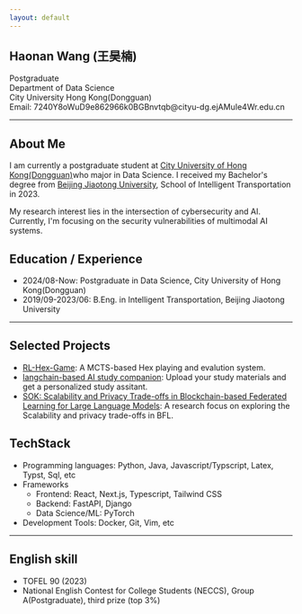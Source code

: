 ```yaml
---
layout: default
---
```

## Haonan Wang (王昊楠)

Postgraduate 
<br>Department of Data Science
<br>City University Hong Kong(Dongguan)
<br>Email:
<span class="email">
7240<o>Y8oWuD9e86</o>2966<o>k0BGBnvtqb</o>@cityu-dg<o>.ejAMuIe4Wr</o>.edu.cn
</span>

<div class="icons">
<!-- <a href="{{ site.google_scholar }}"><span class="google-scholar"></span></a>
<a href="{{ site.linkedin }}"><span class="linkedin"></span></a> -->
<a href="{{ site.github }}"><span class="github"></span></a>
<!-- <a href="{{ site.dblp }}"><span class="dblp"></span></a> -->
</div>

---

## About Me <font style="font-weight: normal; font-style: normal; "></font>

I am currently a postgraduate student at [City University of Hong Kong(Dongguan)](https://www.cityu-dg.edu.cn/en/home)who major in Data Science.  I received my Bachelor's degree from [Beijing Jiaotong University](https://www.bjtu.edu.cn/), School of Intelligent Transportation in 2023.

My research interest lies in the intersection of cybersecurity and AI. Currently, I'm focusing on the security vulnerabilities of multimodal AI systems.

## Education / Experience

- 2024/08-Now: Postgraduate in Data Science, City University of Hong Kong(Dongguan)
- 2019/09-2023/06: B.Eng. in Intelligent Transportation, Beijing Jiaotong University


---

## Selected Projects <font style="font-weight: normal; font-style: normal;"></font>

- [RL-Hex-Game](https://github.com/hiuxia/RL_Hex_game): A MCTS-based Hex playing and evalution system.
- [langchain-based AI study companion](https://github.com/hiuxia/Blockchain-based-AI-study-companion): Upload your study materials and get a personalized study assitant.
- [SOK: Scalability and Privacy Trade-offs in Blockchain-based Federated Learning for Large Language Models](https://github.com/hiuxia/Blockchain-based-federated-learning-with-local-differential-privacy): A research focus on exploring the Scalability and privacy trade-offs in BFL.

## TechStack

- Programming languages: Python, Java, Javascript/Typscript, Latex, Typst, Sql, etc
- Frameworks
  - Frontend: React, Next.js, Typescript, Tailwind CSS
  - Backend: FastAPI, Django
  - Data Science/ML: PyTorch
- Development Tools: Docker, Git, Vim, etc
  
---
## English skill
- TOFEL 90 (2023)
- National English Contest for College Students (NECCS), Group A(Postgraduate), third prize (top 3%) 

